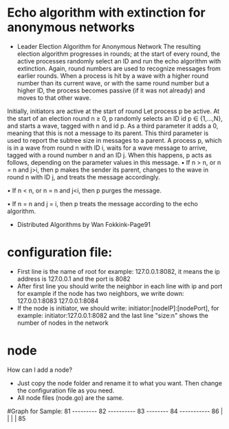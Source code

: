 # Echo algorithm with extinction for anonymous networks
- Leader Election Algorithm for Anonymous Network
The resulting election algorithm progresses in rounds; at the start of every round, the active processes randomly select an ID and run the echo algorithm with extinction. 
Again, round numbers are used to recognize messages from earlier rounds. When a process is hit by a wave with a higher round number than its current wave, or with the same round number but a higher ID, the process becomes passive (if it was not already) and moves to that other wave.

Initially, initiators are active at the start of round Let process p be active. At the start of an election round n ≥ 0, p randomly selects an ID id p ∈ {1,...,N}, and starts a wave, tagged with n and id p. As a third parameter it adds a 0, meaning that this is not a message to its parent. This third parameter is used to report the subtree size in messages to a parent.
A process p, which is in a wave from round n with ID i, waits for a wave message to arrive, tagged with a round number n and an ID j. When this happens, p acts as follows, depending on the parameter values in this message.
• If n > n, or n = n and j>i, then p makes the sender its parent, changes to the wave in round n with ID j, and treats the message accordingly.

• If n < n, or n = n and j<i, then p purges the message.

• If n = n and j = i, then p treats the message according to the echo algorithm.

- Distributed Algorithms by Wan Fokkink-Page91

# configuration file:
- First line is the name of root for example: 127.0.0.1:8082, it means the ip address is 127.0.0.1 and the port is 8082
- After first line you should write the neighbor in each line with ip and port for example if the node has two neighbors, we write down:
127.0.0.1:8083
127.0.0.1:8084
- If the node is initiator, we should write: initiator:[nodeIP]:[nodePort], for example: initiator:127.0.0.1:8082
and the last line "size:n" shows the number of nodes in the network

# node
How can I add a node?
- Just copy the node folder and rename it to what you want. Then change the configuration file as you need.
- All node files (node.go) are the same.

#Graph for Sample:
	81 --------- 82 ---------- 83 -------- 84 ----------- 86
							   |
							   |
							   |
							   |
							   85
			


